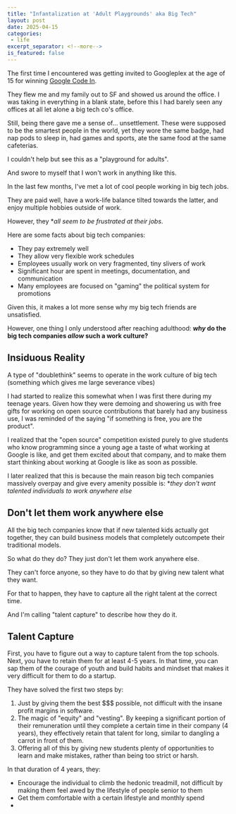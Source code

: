 ```yaml
---
title: "Infantalization at 'Adult Playgrounds' aka Big Tech"
layout: post
date: 2025-04-15
categories:
 - life
excerpt_separator: <!--more-->
is_featured: false
---
```


The first time I encountered was getting invited to Googleplex at the age of 15 for winning [Google Code In](https://opensource.googleblog.com/2015/02/google-code-in-2014-welcome-to-winners.html).

They flew me and my family out to SF and showed us around the office. I was taking in everything in a blank state, before this I had barely seen any offices at all let alone a big tech co's office.

Still, being there gave me a sense of... unsettlement. These were supposed to be the smartest people in the world, yet they wore the same badge, had nap pods to sleep in, had games and sports, ate the same food at the same cafeterias.

I couldn't help but see this as a "playground for adults".

And swore to myself that I won't work in anything like this.

<!--more-->

In the last few months, I've met a lot of cool people working in big tech jobs.

They are paid well, have a work-life balance tilted towards the latter, and enjoy multiple hobbies outside of work.

However, they **all seem to be frustrated at their jobs*.

Here are some facts about big tech companies:

* They pay extremely well
* They allow very flexible work schedules
* Employees usually work on very fragmented, tiny slivers of work
* Significant hour are spent in meetings, documentation, and communication
* Many employees are focused on "gaming" the political system for promotions

Given this, it makes a lot more sense why my big tech friends are unsatisfied.

However, one thing I only understood after reaching adulthood: **_why_ do the big tech companies _allow_ such a work culture?**

## Insiduous Reality

A type of "doublethink" seems to operate in the work culture of big tech (something which gives me large severance vibes)

I had started to realize this somewhat when I was first there during my teenage years. Given how they were demoing and showering us with free gifts for working on open source contributions that barely had any business use, I was reminded of the saying "if something is free, you are the product".

I realized that the "open source" competition existed purely to give students who know programming since a young age a taste of what working at Google is like, and get them excited about that company, and to make them start thinking about working at Google is like as soon as possible.

I later realized that this is because the main reason big tech companies massively overpay and give every amenity possible is: **they don't want talented individuals to _work anywhere else_*

## Don't let them work anywhere else

All the big tech companies know that if new talented kids actually got together, they can build business models that completely outcompete their traditional models.

So what do they do? They just don't let them work anywhere else.

They can't force anyone, so they have to do that by giving new talent what they want.

For that to happen, they have to capture all the right talent at the correct time.

And I'm calling "talent capture" to describe how they do it.

## Talent Capture

First, you have to figure out a way to capture talent from the top schools. Next, you have to retain them for at least 4-5 years. In that time, you can sap them of the courage of youth and build habits and mindset that makes it very difficult for them to do a startup. 

They have solved the first two steps by:

1. Just by giving them the best $$$ possible, not difficult with the insane profit margins in software.
2. The magic of "equity" and "vesting". By keeping a significant portion of their remuneration until they complete a certain time in their company (4 years), they effectively retain that talent for long, similar to dangling a carrot in front of them.
3. Offering all of this by giving new students plenty of opportunities to learn and make mistakes, rather than being too strict or harsh.

In that duration of 4 years, they:

* Encourage the individual to climb the hedonic treadmill, not difficult by making them feel awed by the lifestyle of people senior to them
* Get them comfortable with a certain lifestyle and monthly spend
* 
